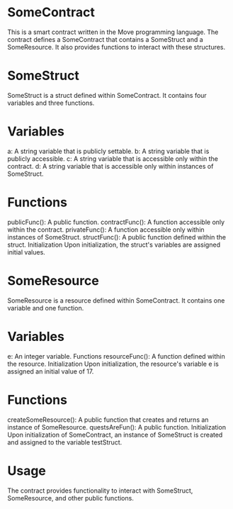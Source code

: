 # SomeContract
This is a smart contract written in the Move programming language. The contract defines a SomeContract that contains a SomeStruct and a SomeResource. It also provides functions to interact with these structures.

# SomeStruct
SomeStruct is a struct defined within SomeContract. It contains four variables and three functions.

# Variables
a: A string variable that is publicly settable.
b: A string variable that is publicly accessible.
c: A string variable that is accessible only within the contract.
d: A string variable that is accessible only within instances of SomeStruct.
# Functions
publicFunc(): A public function.
contractFunc(): A function accessible only within the contract.
privateFunc(): A function accessible only within instances of SomeStruct.
structFunc(): A public function defined within the struct.
Initialization
Upon initialization, the struct's variables are assigned initial values.

# SomeResource
SomeResource is a resource defined within SomeContract. It contains one variable and one function.

# Variables
e: An integer variable.
Functions
resourceFunc(): A function defined within the resource.
Initialization
Upon initialization, the resource's variable e is assigned an initial value of 17.

# Functions
createSomeResource(): A public function that creates and returns an instance of SomeResource.
questsAreFun(): A public function.
Initialization
Upon initialization of SomeContract, an instance of SomeStruct is created and assigned to the variable testStruct.

# Usage
The contract provides functionality to interact with SomeStruct, SomeResource, and other public functions.

